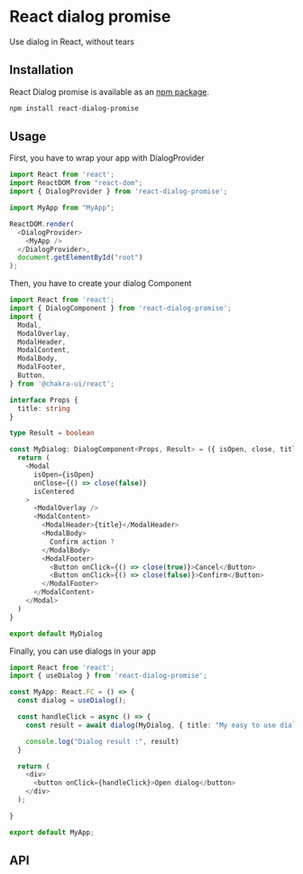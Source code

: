 # React dialog promise

Use dialog in React, without tears

## Installation

React Dialog promise is available as an [npm package](https://www.npmjs.org/package/react-dialog-promise).

```sh
npm install react-dialog-promise
```

## Usage

First, you have to wrap your app with DialogProvider

```typescript jsx
import React from 'react';
import ReactDOM from "react-dom";
import { DialogProvider } from 'react-dialog-promise';

import MyApp from "MyApp";

ReactDOM.render(
  <DialogProvider>
    <MyApp />
  </DialogProvider>,
  document.getElementById("root")
);


```

Then, you have to create your dialog Component

```typescript jsx
import React from 'react';
import { DialogComponent } from 'react-dialog-promise';
import {
  Modal,
  ModalOverlay,
  ModalHeader,
  ModalContent,
  ModalBody,
  ModalFooter,
  Button,
} from '@chakra-ui/react';

interface Props {
  title: string
}

type Result = boolean

const MyDialog: DialogComponent<Props, Result> = ({ isOpen, close, title }) => {
  return (
    <Modal
      isOpen={isOpen}
      onClose={() => close(false)}
      isCentered
    >
      <ModalOverlay />
      <ModalContent>
        <ModalHeader>{title}</ModalHeader>
        <ModalBody>
          Confirm action ?
        </ModalBody>
        <ModalFooter>
          <Button onClick={() => close(true)}>Cancel</Button>
          <Button onClick={() => close(false)}>Confirm</Button>
        </ModalFooter>
      </ModalContent>
    </Modal>
  )
}

export default MyDialog
```

Finally, you can use dialogs in your app

```typescript jsx
import React from 'react';
import { useDialog } from 'react-dialog-promise';

const MyApp: React.FC = () => {
  const dialog = useDialog();

  const handleClick = async () => {
    const result = await dialog(MyDialog, { title: "My easy to use dialog" });

    console.log("Dialog result :", result)
  }

  return (
    <div>
      <button onClick={handleClick}>Open dialog</button>
    </div>
  );

}

export default MyApp;

```

## API

